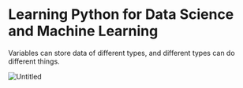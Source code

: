 # Learning Python for Data Science and Machine Learning

Variables can store data of different types, and different types can do different things.

![Untitled](https://prod-files-secure.s3.us-west-2.amazonaws.com/6e6fe28d-2d61-4359-b7e8-6b28d0ae72fc/385e9b68-03e7-4be6-8f63-f747f457b59f/Untitled.png)